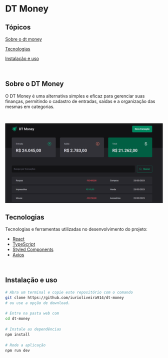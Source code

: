 # DT Money

## Tópicos 

[Sobre o dt money](#sobre-o-dt-money)

[Tecnologias](#tecnologias)

[Instalação e uso](#instalação-e-uso)

<br>

## Sobre o DT Money

O DT Money é uma alternativa simples e eficaz para gerenciar suas finanças, permitindo o cadastro de entradas, saídas e a organização das mesmas em categorias.

<br>

<p align="center">
  <img src=".github/preview.png" alt="Página inicial">
</p>

## Tecnologias

Tecnologias e ferramentas utilizadas no desenvolvimento do projeto:

- [React](https://reactjs.org/)
- [TypeScript](https://www.typescriptlang.org/)
- [Styled Components](https://styled-components.com/)
- [Axios](https://github.com/axios/axios)

<br>

## Instalação e uso

```bash
# Abra um terminal e copie este repositório com o comando
git clone https://github.com/iurioliveira914/dt-money
# ou use a opção de download.

# Entre na pasta web com 
cd dt-money

# Instale as dependências
npm install

# Rode a aplicação
npm run dev
```

<br>
